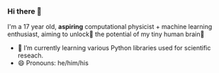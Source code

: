 ### Hi there 👋
I'm a 17 year old, **aspiring** computational physicist + machine learning enthusiast, aiming to unlock🔐  the potential of my tiny human brain🧠 


- 🌱 I’m currently learning various Python libraries used for scientific reseach.
- 😄 Pronouns: he/him/his

